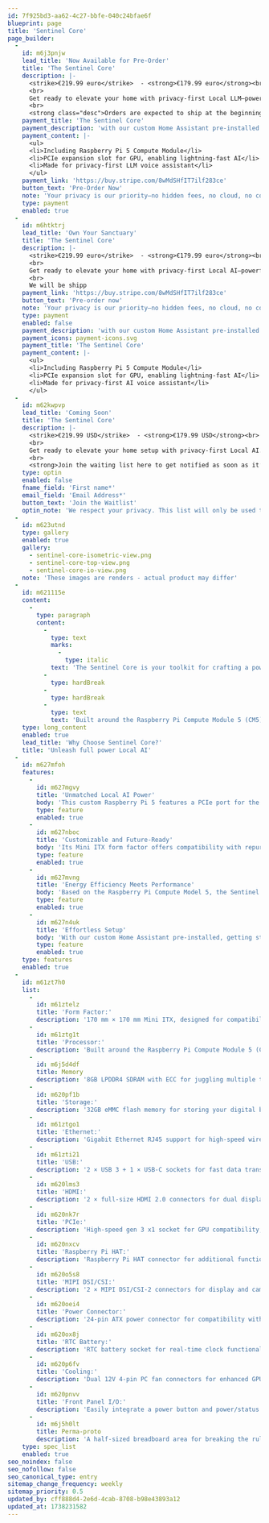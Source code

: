 ```yaml
---
id: 7f925bd3-aa62-4c27-bbfe-040c24bfae6f
blueprint: page
title: 'Sentinel Core'
page_builder:
  -
    id: m6j3pnjw
    lead_title: 'Now Available for Pre-Order'
    title: 'The Sentinel Core'
    description: |-
      <strike>€219.99 euro</strike>  - <strong>€179.99 euro</strong><br>
      <br>
      Get ready to elevate your home with privacy-first Local LLM—powerful, private, and built for creators. The first batch is <span>limited</span>, and once they’re gone, we’re moving back to a waitlist—don’t miss out!<br>
      <br>
      <strong class="desc">Orders are expected to ship at the beginning of Q2 this year.</strong>
    payment_title: 'The Sentinel Core'
    payment_description: 'with our custom Home Assistant pre-installed'
    payment_content: |-
      <ul>
      <li>Including Raspberry Pi 5 Compute Module</li>
      <li>PCIe expansion slot for GPU, enabling lightning-fast AI</li>
      <li>Made for privacy-first LLM voice assistant</li>
      </ul>
    payment_link: 'https://buy.stripe.com/8wMdSHfIT7ilf283ce'
    button_text: 'Pre-Order Now'
    note: 'Your privacy is our priority—no hidden fees, no cloud, no compromises.<br>Shipping calculated at checkout. International shipping available.'
    type: payment
    enabled: true
  -
    id: m6htktrj
    lead_title: 'Own Your Sanctuary'
    title: 'The Sentinel Core'
    description: |-
      <strike>€219.99 euro</strike>  - <strong>€179.99 euro</strong><br>
      <br>
      Get ready to elevate your home with privacy-first Local AI—powerful, private, and built for creators. The first batch is <span>limited</span>, and once they’re gone, we’re moving back to a waitlist—don’t miss out!<br>
      <br>
      We will be shipp
    payment_link: 'https://buy.stripe.com/8wMdSHfIT7ilf283ce'
    button_text: 'Pre-order now'
    note: 'Your privacy is our priority—no hidden fees, no cloud, no compromises.<br>Shipping calculated at checkout. International shipping available.'
    type: payment
    enabled: false
    payment_description: 'with our custom Home Assistant pre-installed'
    payment_icons: payment-icons.svg
    payment_title: 'The Sentinel Core'
    payment_content: |-
      <ul>
      <li>Including Raspberry Pi 5 Compute Module</li>
      <li>PCIe expansion slot for GPU, enabling lightning-fast AI</li>
      <li>Made for privacy-first AI voice assistant</li>
      </ul>
  -
    id: m62kwpvp
    lead_title: 'Coming Soon'
    title: 'The Sentinel Core'
    description: |-
      <strike>€219.99 USD</strike>  - <strong>€179.99 USD</strong><br>
      <br>
      Get ready to elevate your home setup with privacy-first Local AI. The Sentinel Core is <span>almost here</span>, and our first batch will be <span>limited.</span> Once the first batch sells out, we’ll move back to waitlist mode—don’t miss out!<br>
      <br>
      <strong>Join the waiting list here to get notified as soon as it’s available.</strong>
    type: optin
    enabled: false
    fname_field: 'First name*'
    email_field: 'Email Address*'
    button_text: 'Join the Waitlist'
    optin_note: 'We respect your privacy. This list will only be used to notify you when the Sentinel Core becomes available—no spam, no exceptions.'
  -
    id: m623utnd
    type: gallery
    enabled: true
    gallery:
      - sentinel-core-isometric-view.png
      - sentinel-core-top-view.png
      - sentinel-core-io-view.png
    note: 'These images are renders - actual product may differ'
  -
    id: m621115e
    content:
      -
        type: paragraph
        content:
          -
            type: text
            marks:
              -
                type: italic
            text: 'The Sentinel Core is your toolkit for crafting a powerful, private, and fully autonomous home. Designed with creators in mind, it gives you the freedom to innovate, reclaim control, and safeguard your sanctuary.'
          -
            type: hardBreak
          -
            type: hardBreak
          -
            type: text
            text: 'Built around the Raspberry Pi Compute Module 5 (CM5) and equipped with a PCIe slot for GPU compatibility, it provides the horsepower for lightning-fast large language models (LLMs) computation. All while maintaining the energy efficiency and sleek form factor you expect.'
    type: long_content
    enabled: true
    lead_title: 'Why Choose Sentinel Core?'
    title: 'Unleash full power Local AI'
  -
    id: m627mfoh
    features:
      -
        id: m627mgvy
        title: 'Unmatched Local AI Power'
        body: 'This custom Raspberry Pi 5 features a PCIe port for the GPU of your choice, unlocking full-power large language model (LLM) computation. Experience lightning-fast, privacy-first, local AI voice assistance, with unmatched power.'
        type: feature
        enabled: true
      -
        id: m627nboc
        title: 'Customizable and Future-Ready'
        body: 'Its Mini ITX form factor offers compatibility with repurposed PC components, giving you the freedom to customize and upgrade as needed—while maintaining a premium, compact build.'
        type: feature
        enabled: true
      -
        id: m627mvng
        title: 'Energy Efficiency Meets Performance'
        body: 'Based on the Raspberry Pi Compute Model 5, the Sentinel Core delivers exceptional energy efficiency without sacrificing capability.'
        type: feature
        enabled: true
      -
        id: m627n4uk
        title: 'Effortless Setup'
        body: 'With our custom Home Assistant pre-installed, getting started is seamless—for beginners and experienced DIY enthusiasts.'
        type: feature
        enabled: true
    type: features
    enabled: true
  -
    id: m61zt7h0
    list:
      -
        id: m61ztelz
        title: 'Form Factor:'
        description: '170 mm × 170 mm Mini ITX, designed for compatibility with PC cases and components.'
      -
        id: m61ztg1t
        title: 'Processor:'
        description: 'Built around the Raspberry Pi Compute Module 5 (CM5), combining peak efficiency with a rock-solid ecosystem.'
      -
        id: m6j5d4df
        title: Memory
        description: '8GB LPDDR4 SDRAM with ECC for juggling multiple tasks without dropping the ball.'
      -
        id: m620pf1b
        title: 'Storage:'
        description: '32GB eMMC flash memory for storing your digital brains.'
      -
        id: m61ztgo1
        title: 'Ethernet:'
        description: 'Gigabit Ethernet RJ45 support for high-speed wired networking.'
      -
        id: m61zti21
        title: 'USB:'
        description: '2 × USB 3 + 1 × USB-C sockets for fast data transfer and device connectivity.'
      -
        id: m620lms3
        title: 'HDMI:'
        description: '2 × full-size HDMI 2.0 connectors for dual display support.'
      -
        id: m620nk7r
        title: 'PCIe:'
        description: 'High-speed gen 3 x1 socket for GPU compatibility, unlocking advanced local AI capabilities.'
      -
        id: m620nxcv
        title: 'Raspberry Pi HAT:'
        description: 'Raspberry Pi HAT connector for additional functionality.'
      -
        id: m620o5s8
        title: 'MIPI DSI/CSI:'
        description: '2 × MIPI DSI/CSI-2 connectors for display and camera integration.'
      -
        id: m620oei4
        title: 'Power Connector:'
        description: '24-pin ATX power connector for compatibility with standard PC power supplies.'
      -
        id: m620ox8j
        title: 'RTC Battery:'
        description: 'RTC battery socket for real-time clock functionality.'
      -
        id: m620p6fv
        title: 'Cooling:'
        description: 'Dual 12V 4-pin PC fan connectors for enhanced GPU cooling performance.'
      -
        id: m620pnvv
        title: 'Front Panel I/O:'
        description: 'Easily integrate a power button and power/status LEDs for streamlined user operation.'
      -
        id: m6j5h0lt
        title: Perma-proto
        description: 'A half-sized breadboard area for breaking the rules and building the impossible.'
    type: spec_list
    enabled: true
seo_noindex: false
seo_nofollow: false
seo_canonical_type: entry
sitemap_change_frequency: weekly
sitemap_priority: 0.5
updated_by: cff888d4-2e6d-4cab-8708-b98e43893a12
updated_at: 1738231582
---
```

